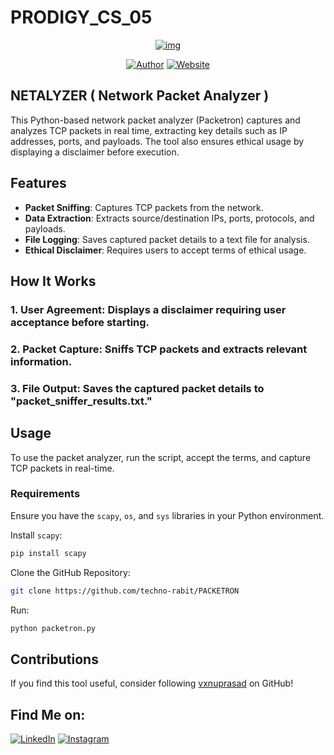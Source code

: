 # PRODIGY_CS_05

<p align="center">
<a href="#"><img title="img" src="img.png"></a>
</p>
<p align="center">
<a href="https://github.com/vxnuprasad"><img title="Author" src="https://img.shields.io/badge/Author-Vishnu-yellow.svg?style=for-the-badge&logo=github"></a>
<a href="https://prodigyinfotech.dev/"><img title="Website" src="https://img.shields.io/badge/Website-Prodigy--InfoTech-green.svg?style=for-the-badge&logo=sites"></a>
</p>

## NETALYZER ( Network Packet Analyzer )

This Python-based network packet analyzer (Packetron) captures and analyzes TCP packets in real time, extracting key details such as IP addresses, ports, and payloads. The tool also ensures ethical usage by displaying a disclaimer before execution.

## Features

- **Packet Sniffing**: Captures TCP packets from the network.
- **Data Extraction**: Extracts source/destination IPs, ports, protocols, and payloads.
- **File Logging**: Saves captured packet details to a text file for analysis.
- **Ethical Disclaimer**: Requires users to accept terms of ethical usage.

## How It Works
### 1. User Agreement: Displays a disclaimer requiring user acceptance before starting.
### 2. Packet Capture: Sniffs TCP packets and extracts relevant information.
### 3. File Output: Saves the captured packet details to "packet_sniffer_results.txt."

## Usage

To use the packet analyzer, run the script, accept the terms, and capture TCP packets in real-time.

### Requirements

Ensure you have the `scapy`, `os`, and `sys` libraries in your Python environment.

Install `scapy`:
```sh
pip install scapy
```

Clone the GitHub Repository:
```sh
git clone https://github.com/techno-rabit/PACKETRON
```

Run:
```sh
python packetron.py
```

## Contributions

If you find this tool useful, consider following [vxnuprasad](https://github.com/vxnuprasad) on GitHub!

## Find Me on:

[![LinkedIn](https://img.shields.io/badge/LinkedIn-VishnuPrasad-blue?style=for-the-badge&logo=LinkedIn)](https://www.linkedin.com/in/vxnuprasad)
[![Instagram](https://img.shields.io/badge/IG-%40__.v.shnu-red?style=for-the-badge&logo=instagram)](https://www.instagram.com/__.v.shnu/)
